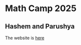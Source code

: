 # Math Camp 2025

## Hashem and Parushya

The website is [here](https://parushya.github.io/mathcamp2024/)